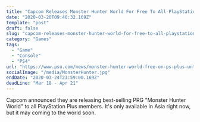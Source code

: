 ```yaml
---
title: "Capcom Releases Monster Hunter World For Free To All PlayStation Plus Members"
date: "2020-03-20T09:40:32.169Z"
template: "post"
draft: false
slug: "capcom-releases-monster-hunter-world-for-free-to-all-playstation-plus-members"
category: "Games"
tags:
  - "Game"
  - "Console"
  - "PS4"
url: "https://www.psu.com/news/monster-hunter-world-free-on-ps-plus-until-april-21/"
socialImage: "/media/MonsterHunter.jpg"
endDate: "2020-03-24T23:59:00.169Z"
deadLine: "Mar 18 - Apr 21"
---
```


Capcom announced they are releasing best-selling PRG "Monster Hunter World" to all PlayStation Plus members. It's only available in Asia right now, but it may coming to the world soon.